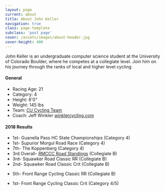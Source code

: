 ```yaml
---
layout: page
current: about
title: About John Keller
navigation: true
class: page-template
subclass: 'post page'
cover: /assets/images/about-header.jpg
cover-height: 400
---
```


John Keller is an undergraduate computer science student at the University of Colorado Boulder, where he competes at a collegiate level. Join him on his journey through the ranks of local and higher level cycling.

#### General
- Racing Age: 21
- Category: 4
- Height: 6'0"
- Weight: 145 lbs
- Team: [CU Cycling Team](https://www.colorado.edu/sportsclub/cycling/)
- Coach: Jeff Winkler [winklercycling.com](http://winklercycling.com)

#### 2018 Results

- 1st- Guanella Pass HC State Championships (Category 4)
- 1st- Supurior Morgul Road Race (Category 4)
- 7th- The Koppenberg (Category 4)
- 3rd Overall- [RMCCC Road Standings](http://winklercycling.com/rmccc/rmccc-individual-standings.html) (Collegiate B)
- 3rd- Squawker Road Classic RR (Collegiate B)
- 2nd- Squawker Road Classic Crit (Collegiate B)
<!-- - 10th- Squawker Road Classic Crit (Category 4/5) -->
- 5th- Front Range Cycling Classic RR (Collegiate B)
<!-- - 14th- Front Range Cycling Classic Crit (Collegiate B) -->
- 1st- Front Range Cycling Classic Crit (Category 4/5)
<!-- - 22nd- CSU Oval Critereum (Collegiate B) -->
<!-- - 4th- DU Cycling City Park Crit (Collegiate C) -->
<!-- - 7th- DU Cycling City Park Crit (Category 5) -->